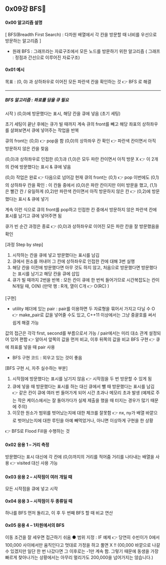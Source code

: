## 0x09강 BFS👾

#### 0x00 알고리즘 설명
 [ BFS(Breadth First Search) : 다차원 배열에서 각 칸을 방문할 때 너비를 우선으로 방문하는 알고리즘 ] 

- 원래 BFS : 그래프라는 자료구조에서 모든 노드를 방문하기 위한 알고리즘 ( 그래프 : 정점과 간선으로 이루어진 자료구조)

#### 0x01 예시

목표 : (0, 0) 과 상하좌우로 이어진 모든 파란색 칸을 확인하는 것 👉 BFS 로 해결

---
##### BFS 알고리즘 : 좌표를 담을 큐 필요

시작 ) (0,0)에 방문했다는 표시, 해당 칸을 큐에 넣음 (초기 세팅)

초기 세팅이 끝난 후에는 큐가 빌 때까지 계속 큐의 front를 빼고 해당 좌표의 상하좌우를 살펴보면서 큐에 넣어주는 작업을 반복


큐의 front는 (0,0) 👉 pop을 함
(0,0)의 상하좌우 칸 확인 👉 파란색 칸이면서 아직 방문하지 않은 칸을 찾음


 (0,0)과 상하좌우로 인접한 (0,1)과 (1,0)은 모두 파란 칸이면서 아직 방문 X 👉 이 2개의 칸에 방문했다는 표시 & 큐에 넣음


(0,0) 작업은 완료 👉 다음으로 넘어감
현재 큐의 front는 (0,1) 👉 pop 
이번에도 (0,1)의 상하좌우 칸을 확인 : 이 칸들 중에서 (0,0)은 파란 칸이지만 이미 방문을 했고, (1,1)은 빨간 칸 / 유일하게 (0,2)만 파란색 칸이면서 아직 방문하지 않은 칸 👉 (0,2)에 방문했다는 표시 & 큐에 넣기


 계속 이런 식으로 큐의 front를 pop하고 인접한 칸 중에서 방문하지 않은 파란색 칸에 표시를 남기고 큐에 넣어주면 됨 


큐가 빈 순간 과정은 종료 👉 (0,0)과 상하좌우로 이어진 모든 파란 칸을 잘 방문했음을 확인

[과정 Step by step]
1. 시작하는 칸을 큐에 넣고 방문했다는 표시를 남김
2. 큐에서 원소를 꺼내어 그 칸에 상하좌우로 인접한 칸에 대해 3번 실행
3. 해당 칸을 이전에 방문했다면 아무 것도 하지 않고, 처음으로 방문했다면 방문했다는 표시를 남기고 해당 칸을 큐에 삽입
4. 큐가 빌 때까지 2번을 반복
: 모든 칸이 큐에 한 번씩 들어가므로 시간복잡도는 칸이 N개일 때, O(N) (만약 행 : R개, 열이 C개 👉 O(RC) )

[구현]
- utility 헤더에 있는 pair 
: pair를 이용하면 두 자료형을 묶어서 가지고 다닐 수 O 👉 make_pair로 값을 넣어줄 수도 있고, C++11 이상에서는 그냥 중괄호를 써서 쉽게 해결 가능

값의 접근은 각각 first, second를 부름으로서 가능 / pair에서는 미리 대소 관계 설정되어 있어 편함 👉 알아서 앞쪽의 값을 먼저 비교, 이후 뒤쪽의 값을 비교
BFS 구현 👉 큐에 좌표를 넣을 때 pair 사용

- BFS 구현 코드 : 외우고 있는 것이 좋음

[BFS 구현 시, 자주 실수하는 부분]
1. 시작점에 방문했다는 표시를 남기지 않음 👉 시작점을 두 번 방문할 수 있게 됨
2. 큐에 넣을 때 방문했다는 표시를 하는 대신 큐에서 뺄 때 방문했다는 표시를 남김 👉 같은 칸이 큐에 여러 번 들어가게 되어 시간 초과나 메모리 초과 발생 (예제로 주는 작은 케이스에서는 잘 돌아가다가 실제 제출을 했을 때 터지는 경우가 많기 때문에 주의)
3. 이웃한 원소가 범위를 벗어났는지에 대한 체크를 잘못함 👉 nx, ny가 배열 바깥으로 벗어났는지에 대한 루틴을 아예 빼먹었거나, 아니면 이상하게 구현을 한 상황

👉 BFS로 Flood Fill을 수행하는 것

#### 0x02 응용 1 – 거리 측정
방문했다는 표시 대신에 각 칸에 (0,0)까지의 거리를 적어줌
거리를 나타내는 배열을 사용 👉 visited 대신 사용 가능
 
#### 0x03 응용 2 – 시작점이 여러 개일 때 
모든 시작점을 큐에 넣고 시작

#### 0x04 응용 3 – 시작점이 두 종류일 때
하나를 BFS 먼저 돌리고, 이 후 두 번째 BFS 할 때 비교 연산

#### 0x05 응용 4 – 1차원에서의 BFS
이동 조건을 잘 세우면 접근하기 쉬움
● 범위 지정 : IF 예제 👉 당연히 수빈이가 0에서 100,000 사이에서만 움직인다고 멋대로 가정을 하고 풀면 X !!
(00,000 바깥으로 나갈 수 있겠지만 일단 한 번 나갔다면 그 이후로는 -1만 계속 함. 그렇기 때문에 동생을 가장 빠르게 찾아나가는 상황에서는 아무리 멀리가도 200,000을 넘어가지는 않습니다.)
